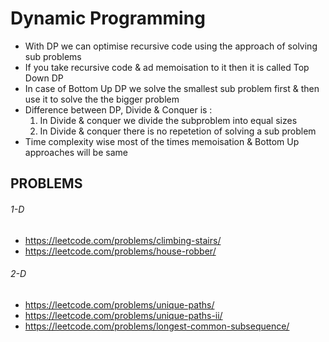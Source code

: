 # Dynamic Programming

- With DP we can optimise recursive code using the approach of solving sub problems
- If you take recursive code & ad memoisation to it then it is called Top Down DP
- In case of Bottom Up DP we solve the smallest sub problem first & then use it to solve the the bigger problem
- Difference between DP, Divide & Conquer is : 
    1. In Divide & conquer we divide the subproblem into equal sizes
    2. In Divide & conquer there is no repetetion of solving a sub problem
- Time complexity wise most of the times memoisation & Bottom Up approaches will be same 

## PROBLEMS

<h6>1-D</h6>

- https://leetcode.com/problems/climbing-stairs/
- https://leetcode.com/problems/house-robber/

<h6>2-D</h6>
 
- https://leetcode.com/problems/unique-paths/
- https://leetcode.com/problems/unique-paths-ii/
- https://leetcode.com/problems/longest-common-subsequence/